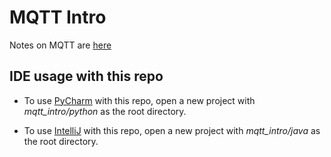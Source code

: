 # MQTT Intro

Notes on MQTT are [here](http://www.athenian-robotics.org/site/mqtt/)

## IDE usage with this repo

* To use [PyCharm](https://www.jetbrains.com/pycharm/) with this repo, open a new project
with *mqtt_intro/python* as the root directory. 

* To use [IntelliJ](https://www.jetbrains.com/idea/) with this repo, open a new project
with *mqtt_intro/java* as the root directory. 


